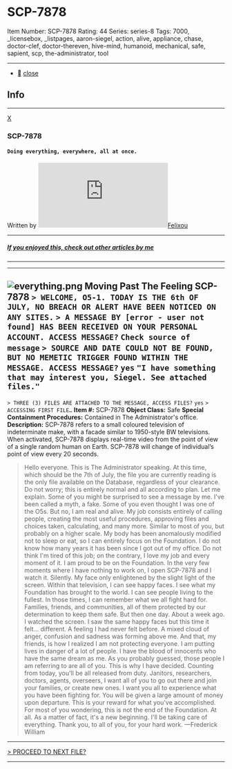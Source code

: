 # SCP-7878
Item Number: SCP-7878
Rating: 44
Series: series-8
Tags: 7000, _licensebox, _listpages, aaron-siegel, action, alive, appliance, chase, doctor-clef, doctor-thereven, hive-mind, humanoid, mechanical, safe, sapient, scp, the-administrator, tool

---

  * [](javascript:;)
[close](javascript:;)
## Info
* * *
[X](javascript:;)
### SCP-7878
#### `Doing everything, everywhere, all at once.`
Written by [![Felixou](https://www.wikidot.com/avatar.php?userid=7118294&amp;size=small&amp;timestamp=1741960016)](http://www.wikidot.com/user:info/felixou)[Felixou](http://www.wikidot.com/user:info/felixou)
* * *
##### [If you enjoyed this, check out other articles by me](/felixoupage)
* * *
* * *

![everything.png](https://scp-wiki.wdfiles.com/local--files/everything.png)
Moving Past The Feeling
SCP-7878
`> WELCOME, O5-1. TODAY IS THE 6th OF JULY, NO BREACH OR ALERT HAVE BEEN NOTICED ON ANY SITES.`
`> A MESSAGE BY [error - user not found] HAS BEEN RECEIVED ON YOUR PERSONAL ACCOUNT. ACCESS MESSAGE?`
`Check source of message`
`> SOURCE AND DATE COULD NOT BE FOUND, BUT NO MEMETIC TRIGGER FOUND WITHIN THE MESSAGE. ACCESS MESSAGE?`
`yes`
`"I have something that may interest you, Siegel. See attached files."`  
---  
`> THREE (3) FILES ARE ATTACHED TO THE MESSAGE, ACCESS FILES?`
`yes`
`> ACCESSING FIRST FILE…`
**Item #:** SCP-7878
**Object Class:** Safe
**Special Containment Procedures:** Contained in The Administrator's office.
**Description:** SCP-7878 refers to a small coloured television of indeterminate make, with a facade similar to 1950-style BW televisions.
When activated, SCP-7878 displays real-time video from the point of view of a single random human on Earth. SCP-7878 will change of individual’s point of view every 20 seconds.
> Hello everyone. This is The Administrator speaking.
> At this time, which should be the 7th of July, the file you are currently reading is the only file available on the Database, regardless of your clearance. Do not worry; this is entirely normal and all according to plan.
> Let me explain.
> Some of you might be surprised to see a message by me. I've been called a myth, a fake. Some of you even thought I was one of the O5s. But no, I am real and alive. My job consists entirely of calling people, creating the most useful procedures, approving files and choices taken, calculating, and many more. Similar to most of you, but probably on a higher scale. My body has been anomalously modified not to sleep or eat, so I can entirely focus on the Foundation. I do not know how many years it has been since I got out of my office.
> Do not think I'm tired of this job; on the contrary, I love my job and every moment of it. I am proud to be on the Foundation.
> In the very few moments where I have nothing to work on, I open SCP-7878 and I watch it. Silently. My face only enlightened by the slight light of the screen. Within that television, I can see happy faces. I see what my Foundation has brought to the world. I can see people living to the fullest. In those times, I can remember what we all fight hard for. Families, friends, and communities, all of them protected by our determination to keep them safe.
> But then one day. About a week ago. I watched the screen. I saw the same happy faces but this time it felt… different. A feeling I had never felt before. A mixed cloud of anger, confusion and sadness was forming above me.
> And that, my friends, is how I realized I am not protecting everyone.
> I am putting lives in danger of a lot of people. I have the blood of innocents who have the same dream as me. As you probably guessed, those people I am referring to are all of you.
> This is why I have decided. Counting from today, you'll be all released from duty.
> Janitors, researchers, doctors, agents, overseers, I want all of you to go out there and join your families, or create new ones. I want you all to experience what you have been fighting for. You will be given a large amount of money upon departure. This is your reward for what you've accomplished.
> For most of you wondering, this is not the end of the Foundation. At all. As a matter of fact, it's a new beginning. I'll be taking care of everything.
> Thank you, to all of you, for your hard work.
> —Frederick William
* * *
[> PROCEED TO NEXT FILE?](https://scp-wiki.wikidot.com/scp-7878/offset/1)
* * *